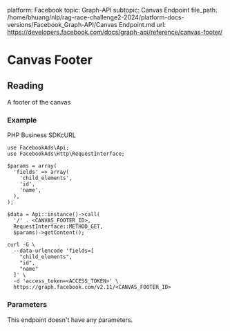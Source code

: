 platform: Facebook
topic: Graph-API
subtopic: Canvas Endpoint
file_path: /home/bhuang/nlp/rag-race-challenge2-2024/platform-docs-versions/Facebook_Graph-API/Canvas Endpoint.md
url: https://developers.facebook.com/docs/graph-api/reference/canvas-footer/

# Canvas Footer

## Reading

A footer of the canvas

### Example

PHP Business SDKcURL

    use FacebookAds\Api;
    use FacebookAds\Http\RequestInterface;
    
    $params = array(
      'fields' => array(
        'child_elements',
        'id',
        'name',
      ),
    );
    
    $data = Api::instance()->call(
      '/' . <CANVAS_FOOTER_ID>,
      RequestInterface::METHOD_GET,
      $params)->getContent();

    curl -G \
      --data-urlencode 'fields=[ 
        "child_elements", 
        "id", 
        "name" 
      ]' \
      -d 'access_token=<ACCESS_TOKEN>' \
      https://graph.facebook.com/v2.11/<CANVAS_FOOTER_ID>

### Parameters

This endpoint doesn't have any parameters.